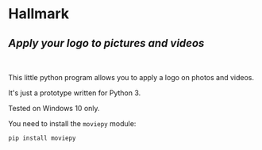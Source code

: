 # Hallmark
## _Apply your logo to pictures and videos_

<br>

This little python program allows you to apply a logo on photos and videos.

It's just a prototype written for Python 3.

Tested on Windows 10 only.

You need to install the `moviepy` module:

```
pip install moviepy
```